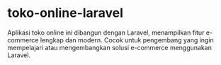 # toko-online-laravel
Aplikasi toko online ini dibangun dengan Laravel, menampilkan fitur e-commerce lengkap dan modern. Cocok untuk pengembang yang ingin mempelajari atau mengembangkan solusi e-commerce menggunakan Laravel.
